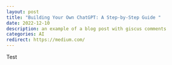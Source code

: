 ```yaml
---
layout: post
title: "Building Your Own ChatGPT: A Step-by-Step Guide "
date: 2022-12-10
description: an example of a blog post with giscus comments
categories: AI
redirect: https://medium.com/
---
```


Test